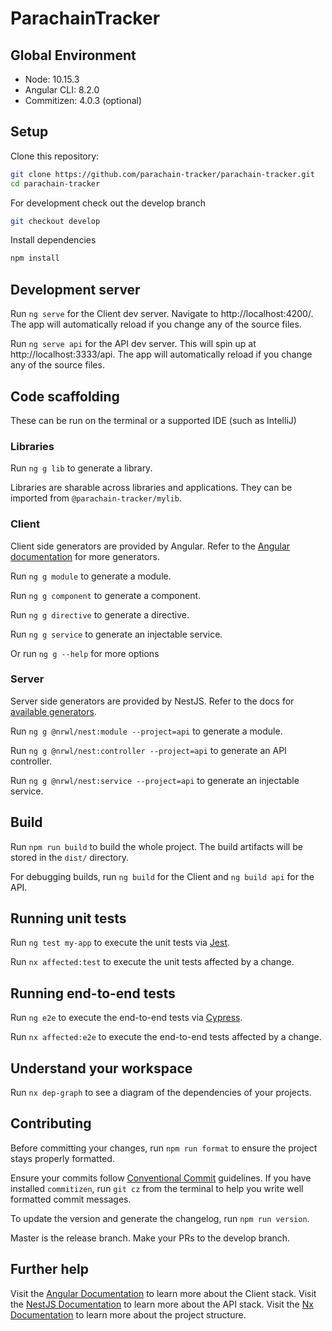 # ParachainTracker

## Global Environment

-   Node: 10.15.3
-   Angular CLI: 8.2.0
-   Commitizen: 4.0.3 (optional)

## Setup

Clone this repository:

```bash
git clone https://github.com/parachain-tracker/parachain-tracker.git
cd parachain-tracker
```

For development check out the develop branch

```bash
git checkout develop
```

Install dependencies

```bash
npm install
```

## Development server

Run `ng serve` for the Client dev server. Navigate to http://localhost:4200/. The app will automatically reload if you change any of the source files.

Run `ng serve api` for the API dev server. This will spin up at http://localhost:3333/api. The app will automatically reload if you change any of the source files.

## Code scaffolding

These can be run on the terminal or a supported IDE (such as IntelliJ)

### Libraries

Run `ng g lib` to generate a library.

Libraries are sharable across libraries and applications. They can be imported from `@parachain-tracker/mylib`.

### Client

Client side generators are provided by Angular. Refer to the [Angular documentation](https://angular.io/cli/generate) for more generators.

Run `ng g module` to generate a module.

Run `ng g component` to generate a component.

Run `ng g directive` to generate a directive.

Run `ng g service` to generate an injectable service.

Or run `ng g --help` for more options

### Server

Server side generators are provided by NestJS. Refer to the docs for [available generators](https://docs.nestjs.com/cli/usages).

Run `ng g @nrwl/nest:module --project=api` to generate a module.

Run `ng g @nrwl/nest:controller --project=api` to generate an API controller.

Run `ng g @nrwl/nest:service --project=api` to generate an injectable service.

## Build

Run `npm run build` to build the whole project. The build artifacts will be stored in the `dist/` directory.

For debugging builds, run `ng build` for the Client and `ng build api` for the API.

## Running unit tests

Run `ng test my-app` to execute the unit tests via [Jest](https://jestjs.io).

Run `nx affected:test` to execute the unit tests affected by a change.

## Running end-to-end tests

Run `ng e2e` to execute the end-to-end tests via [Cypress](https://www.cypress.io).

Run `nx affected:e2e` to execute the end-to-end tests affected by a change.

## Understand your workspace

Run `nx dep-graph` to see a diagram of the dependencies of your projects.

## Contributing

Before committing your changes, run `npm run format` to ensure the project stays properly formatted.

Ensure your commits follow [Conventional Commit](https://github.com/conventional-changelog/commitlint/tree/master/@commitlint/config-conventional) guidelines. If you have installed `commitizen`, run `git cz` from the terminal to help you write well formatted commit messages.

To update the version and generate the changelog, run `npm run version`.

Master is the release branch. Make your PRs to the develop branch.

## Further help

Visit the [Angular Documentation](https://angular.io/docs) to learn more about the Client stack.
Visit the [NestJS Documentation](https://docs.nestjs.com/) to learn more about the API stack.
Visit the [Nx Documentation](https://nx.dev/angular) to learn more about the project structure.
